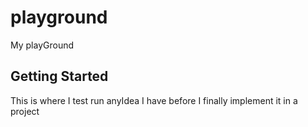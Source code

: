 # playground

My playGround

## Getting Started

This is where I test run anyIdea I have before I finally implement it in a project 
